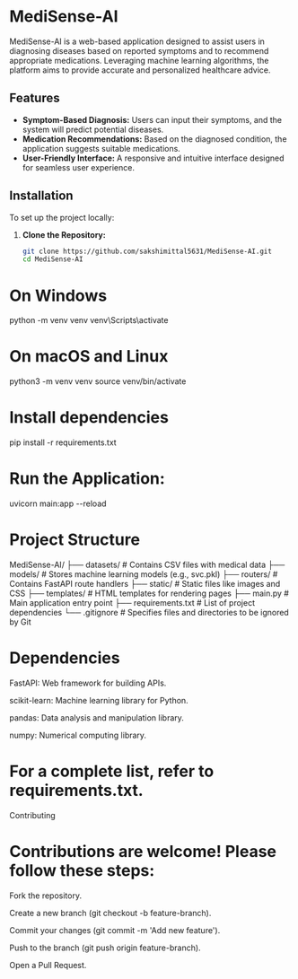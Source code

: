 # MediSense-AI

MediSense-AI is a web-based application designed to assist users in diagnosing diseases based on reported symptoms and to recommend appropriate medications. Leveraging machine learning algorithms, the platform aims to provide accurate and personalized healthcare advice.

## Features

- **Symptom-Based Diagnosis:** Users can input their symptoms, and the system will predict potential diseases.
- **Medication Recommendations:** Based on the diagnosed condition, the application suggests suitable medications.
- **User-Friendly Interface:** A responsive and intuitive interface designed for seamless user experience.

## Installation

To set up the project locally:

1. **Clone the Repository:**
   ```sh
   git clone https://github.com/sakshimittal5631/MediSense-AI.git
   cd MediSense-AI
   
# On Windows
python -m venv venv
venv\Scripts\activate

# On macOS and Linux
python3 -m venv venv
source venv/bin/activate

# Install dependencies
pip install -r requirements.txt

# Run the Application:
uvicorn main:app --reload

# Project Structure
MediSense-AI/
├── datasets/           # Contains CSV files with medical data
├── models/             # Stores machine learning models (e.g., svc.pkl)
├── routers/            # Contains FastAPI route handlers
├── static/             # Static files like images and CSS
├── templates/          # HTML templates for rendering pages
├── main.py             # Main application entry point
├── requirements.txt    # List of project dependencies
└── .gitignore          # Specifies files and directories to be ignored by Git

# Dependencies

  FastAPI: Web framework for building APIs.

  scikit-learn: Machine learning library for Python.

  pandas: Data analysis and manipulation library.

  numpy: Numerical computing library.

# For a complete list, refer to requirements.txt.
Contributing

# Contributions are welcome! Please follow these steps:

  Fork the repository.

  Create a new branch (git checkout -b feature-branch).

  Commit your changes (git commit -m 'Add new feature').

  Push to the branch (git push origin feature-branch).

  Open a Pull Request.
